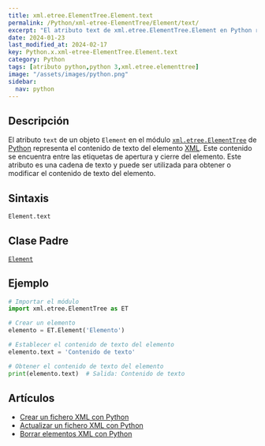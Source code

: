 ```yaml
---
title: xml.etree.ElementTree.Element.text
permalink: /Python/xml-etree-ElementTree/Element/text/
excerpt: "El atributo text de xml.etree.ElementTree.Element en Python representa el contenido de texto de un elemento XML."
date: 2024-01-23
last_modified_at: 2024-02-17
key: Python.x.xml-etree-ElementTree.Element.text
category: Python
tags: [atributo python,python 3,xml.etree.elementtree]
image: "/assets/images/python.png"
sidebar:
  nav: python
---
```


## Descripción


El atributo `text` de un objeto `Element` en el módulo [`xml.etree.ElementTree`](https://www.w3api.com/Python/xml-etree-ElementTree/) de [Python](https://www.manualweb.net/python/) representa el contenido de texto del elemento [XML](https://www.manualweb.net/xml/). Este contenido se encuentra entre las etiquetas de apertura y cierre del elemento. Este atributo es una cadena de texto y puede ser utilizada para obtener o modificar el contenido de texto del elemento.


## Sintaxis


```python
Element.text
```


## Clase Padre


[`Element`](https://www.w3api.com/Python/xml-etree-ElementTree/Element/)


## Ejemplo


```python
# Importar el módulo
import xml.etree.ElementTree as ET

# Crear un elemento
elemento = ET.Element('Elemento')

# Establecer el contenido de texto del elemento
elemento.text = 'Contenido de texto'

# Obtener el contenido de texto del elemento
print(elemento.text)  # Salida: Contenido de texto
```


## Artículos

- [Crear un fichero XML con Python](https://lineadecodigo.com/python/crear-un-fichero-xml-con-python/)
- [Actualizar un fichero XML con Python](http://lineadecodigo.com/python/actualizar-un-fichero-xml-con-python/)
- [Borrar elementos XML con Python](http://lineadecodigo.com/python/borrar-elementos-xml-con-python/)
